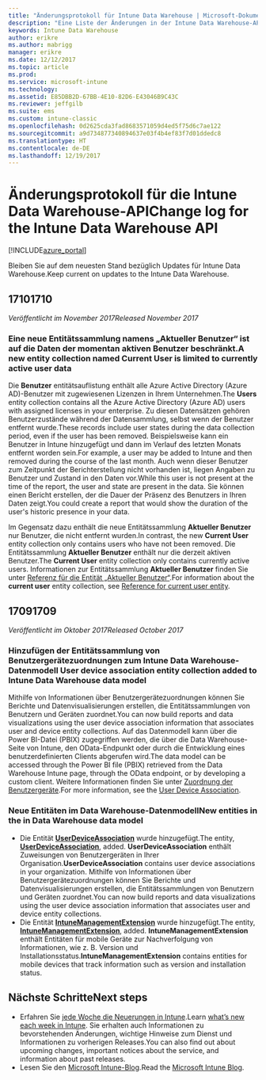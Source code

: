 ```yaml
---
title: "Änderungsprotokoll für Intune Data Warehouse | Microsoft-Dokumentation"
description: "Eine Liste der Änderungen in der Intune Data Warehouse-API."
keywords: Intune Data Warehouse
author: erikre
ms.author: mabrigg
manager: erikre
ms.date: 12/12/2017
ms.topic: article
ms.prod: 
ms.service: microsoft-intune
ms.technology: 
ms.assetid: E85DBB2D-67BB-4E10-82D6-E43046B9C43C
ms.reviewer: jeffgilb
ms.suite: ems
ms.custom: intune-classic
ms.openlocfilehash: 0d2625cda3fad8683571059d4ed5f75d6c7ae122
ms.sourcegitcommit: a9d734877340894637e03f4b4ef83f7d01ddedc8
ms.translationtype: HT
ms.contentlocale: de-DE
ms.lasthandoff: 12/19/2017
---
```

# <a name="change-log-for-the-intune-data-warehouse-api"></a><span data-ttu-id="fa2bc-104">Änderungsprotokoll für die Intune Data Warehouse-API</span><span class="sxs-lookup"><span data-stu-id="fa2bc-104">Change log for the Intune Data Warehouse API</span></span>

[!INCLUDE[azure_portal](./includes/azure_portal.md)]

<span data-ttu-id="fa2bc-105">Bleiben Sie auf dem neuesten Stand bezüglich Updates für Intune Data Warehouse.</span><span class="sxs-lookup"><span data-stu-id="fa2bc-105">Keep current on updates to the Intune Data Warehouse.</span></span>

## <a name="1710"></a><span data-ttu-id="fa2bc-106">1710</span><span class="sxs-lookup"><span data-stu-id="fa2bc-106">1710</span></span>
<span data-ttu-id="fa2bc-107">_Veröffentlicht im November 2017_</span><span class="sxs-lookup"><span data-stu-id="fa2bc-107">_Released November  2017_</span></span>

### <a name="a-new-entity-collection-named-current-user-is-limited-to-currently-active-user-data----1544273---"></a><span data-ttu-id="fa2bc-108">Eine neue Entitätssammlung namens „Aktueller Benutzer“ ist auf die Daten der momentan aktiven Benutzer beschränkt.<!-- 1544273 --></span><span class="sxs-lookup"><span data-stu-id="fa2bc-108">A new entity collection named Current User is limited to currently active user data <!-- 1544273 --></span></span>

<span data-ttu-id="fa2bc-109">Die **Benutzer** entitätsauflistung enthält alle Azure Active Directory (Azure AD)-Benutzer mit zugewiesenen Lizenzen in Ihrem Unternehmen.</span><span class="sxs-lookup"><span data-stu-id="fa2bc-109">The **Users** entity collection contains all the Azure Active Directory (Azure AD) users with assigned licenses in your enterprise.</span></span> <span data-ttu-id="fa2bc-110">Zu diesen Datensätzen gehören Benutzerzustände während der Datensammlung, selbst wenn der Benutzer entfernt wurde.</span><span class="sxs-lookup"><span data-stu-id="fa2bc-110">These records include user states during the data collection period, even if the user has been removed.</span></span> <span data-ttu-id="fa2bc-111">Beispielsweise kann ein Benutzer in Intune hinzugefügt und dann im Verlauf des letzten Monats entfernt worden sein.</span><span class="sxs-lookup"><span data-stu-id="fa2bc-111">For example, a user may be added to Intune and then removed during the course of the last month.</span></span> <span data-ttu-id="fa2bc-112">Auch wenn dieser Benutzer zum Zeitpunkt der Berichterstellung nicht vorhanden ist, liegen Angaben zu Benutzer und Zustand in den Daten vor.</span><span class="sxs-lookup"><span data-stu-id="fa2bc-112">While this user is not present at the time of the report, the user and state are present in the data.</span></span> <span data-ttu-id="fa2bc-113">Sie können einen Bericht erstellen, der die Dauer der Präsenz des Benutzers in Ihren Daten zeigt.</span><span class="sxs-lookup"><span data-stu-id="fa2bc-113">You could create a report that would show the duration of the user's historic presence in your data.</span></span>

<span data-ttu-id="fa2bc-114">Im Gegensatz dazu enthält die neue Entitätssammlung **Aktueller Benutzer** nur Benutzer, die nicht entfernt wurden.</span><span class="sxs-lookup"><span data-stu-id="fa2bc-114">In contrast, the new **Current User** entity collection only contains users who have not been removed.</span></span> <span data-ttu-id="fa2bc-115">Die Entitätssammlung **Aktueller Benutzer** enthält nur die derzeit aktiven Benutzer.</span><span class="sxs-lookup"><span data-stu-id="fa2bc-115">The **Current User** entity collection only contains currently active users.</span></span> <span data-ttu-id="fa2bc-116">Informationen zur Entitätssammlung **Aktueller Benutzer** finden Sie unter [Referenz für die Entität „Aktueller Benutzer“](reports-ref-current-user.md).</span><span class="sxs-lookup"><span data-stu-id="fa2bc-116">For information about the **current user** entity collection, see [Reference for current user entity](reports-ref-current-user.md).</span></span>

## <a name="1709"></a><span data-ttu-id="fa2bc-117">1709</span><span class="sxs-lookup"><span data-stu-id="fa2bc-117">1709</span></span>
<span data-ttu-id="fa2bc-118">_Veröffentlicht im Oktober 2017_</span><span class="sxs-lookup"><span data-stu-id="fa2bc-118">_Released October  2017_</span></span>

### <a name="user-device-association-entity-collection-added-to-intune-data-warehouse-data-model----1187917---"></a><span data-ttu-id="fa2bc-119">Hinzufügen der Entitätssammlung von Benutzergerätezuordnungen zum Intune Data Warehouse-Datenmodell <!-- 1187917 --></span><span class="sxs-lookup"><span data-stu-id="fa2bc-119">User device association entity collection added to Intune Data Warehouse data model <!-- 1187917 --></span></span>

<span data-ttu-id="fa2bc-120">Mithilfe von Informationen über Benutzergerätezuordnungen können Sie Berichte und Datenvisualisierungen erstellen, die Entitätssammlungen von Benutzern und Geräten zuordnet.</span><span class="sxs-lookup"><span data-stu-id="fa2bc-120">You can now build reports and data visualizations using the user device association information that associates user and device entity collections.</span></span> <span data-ttu-id="fa2bc-121">Auf das Datenmodell kann über die Power BI-Datei (PBIX) zugegriffen werden, die über die Data Warehouse-Seite von Intune, den OData-Endpunkt oder durch die Entwicklung eines benutzerdefinierten Clients abgerufen wird.</span><span class="sxs-lookup"><span data-stu-id="fa2bc-121">The data model can be accessed through the Power BI file (PBIX) retrieved from the Data Warehouse Intune page, through the OData endpoint, or by developing a custom client.</span></span> <span data-ttu-id="fa2bc-122">Weitere Informationen finden Sie unter [Zuordnung der Benutzergeräte](reports-ref-user-device.md).</span><span class="sxs-lookup"><span data-stu-id="fa2bc-122">For more information, see the [User Device Association](reports-ref-user-device.md).</span></span>

### <a name="new-entities-in-the-in-data-warehouse-data-model----1479526--------"></a><span data-ttu-id="fa2bc-123">Neue Entitäten im Data Warehouse-Datenmodell<!-- 1479526 --><!-- --></span><span class="sxs-lookup"><span data-stu-id="fa2bc-123">New entities in the in Data Warehouse data model <!-- 1479526 --><!-- --></span></span>

 - <span data-ttu-id="fa2bc-124">Die Entität [**UserDeviceAssociation**](reports-ref-user-device.md) wurde hinzugefügt.</span><span class="sxs-lookup"><span data-stu-id="fa2bc-124">The entity, [**UserDeviceAssociation**](reports-ref-user-device.md), added.</span></span> <span data-ttu-id="fa2bc-125">**UserDeviceAssociation** enthält Zuweisungen von Benutzergeräten in Ihrer Organisation.</span><span class="sxs-lookup"><span data-stu-id="fa2bc-125">**UserDeviceAssociation** contains user device associations in your organization.</span></span> <span data-ttu-id="fa2bc-126">Mithilfe von Informationen über Benutzergerätezuordnungen können Sie Berichte und Datenvisualisierungen erstellen, die Entitätssammlungen von Benutzern und Geräten zuordnet.</span><span class="sxs-lookup"><span data-stu-id="fa2bc-126">You can now build reports and data visualizations using the user device association information that associates user and device entity collections.</span></span>  
 - <span data-ttu-id="fa2bc-127">Die Entität [ **IntuneManagementExtension**](reports-ref-intunemanagementextension.md) wurde hinzugefügt.</span><span class="sxs-lookup"><span data-stu-id="fa2bc-127">The entity, [**IntuneManagementExtension**](reports-ref-intunemanagementextension.md), added.</span></span> <span data-ttu-id="fa2bc-128">**IntuneManagementExtension** enthält Entitäten für mobile Geräte zur Nachverfolgung von Informationen, wie z. B. Version und Installationsstatus.</span><span class="sxs-lookup"><span data-stu-id="fa2bc-128">**IntuneManagementExtension** contains entities for mobile devices that track information such as version and installation status.</span></span>

## <a name="next-steps"></a><span data-ttu-id="fa2bc-129">Nächste Schritte</span><span class="sxs-lookup"><span data-stu-id="fa2bc-129">Next steps</span></span>
 - <span data-ttu-id="fa2bc-130">Erfahren Sie [jede Woche die Neuerungen in Intune](whats-new.md).</span><span class="sxs-lookup"><span data-stu-id="fa2bc-130">Learn [what’s new each week in Intune](whats-new.md).</span></span> <span data-ttu-id="fa2bc-131">Sie erhalten auch Informationen zu bevorstehenden Änderungen, wichtige Hinweise zum Dienst und Informationen zu vorherigen Releases.</span><span class="sxs-lookup"><span data-stu-id="fa2bc-131">You can also find out about upcoming changes, important notices about the service, and information about past releases.</span></span>
 - <span data-ttu-id="fa2bc-132">Lesen Sie den [Microsoft Intune-Blog](http://go.microsoft.com/fwlink/?LinkID=273882).</span><span class="sxs-lookup"><span data-stu-id="fa2bc-132">Read the [Microsoft Intune Blog](http://go.microsoft.com/fwlink/?LinkID=273882).</span></span>
